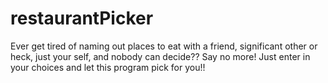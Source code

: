 # restaurantPicker

Ever get tired of naming out places to eat with a friend, significant other or heck, just your self, and nobody can decide?? Say no more! Just enter in your choices and let this program pick for you!!